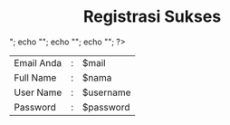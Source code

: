 <!DOCTYPE html>
<html>
<head>
	<title></title>
</head>
<body>
<table align="center">
<h1><center>Registrasi Sukses<b></b><center></h1>
	<?php
	$mail=$_POST['mail'];
	$nama=$_POST['fullname'];
	$username=$_POST['username'];
	$password=$_POST['password'];
	$password= str_repeat("#",strlen($password));
	echo "<tr><td>Email Anda</td> <td>:</td> <td>$mail</td></tr>"; 
	echo "<tr><td>Full Name</td> <td>:</td> <td>$nama</td></tr>"; 
	echo "<tr><td>User Name</td> <td>:</td> <td>$username</td></tr>"; 
	echo "<tr><td>Password</td> <td>:</td> <td>$password</td></tr>"; 
?></body>
</table>

</html>
